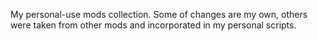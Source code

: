 My personal-use mods collection. Some of changes are my own, others were taken from other mods and incorporated in my personal scripts.
